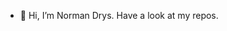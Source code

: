 - 👋 Hi, I’m Norman Drys. Have a look at my repos.

<!---
Norman98/Norman98 is a ✨ special ✨ repository because its `README.md` (this file) appears on your GitHub profile.
You can click the Preview link to take a look at your changes.
--->
